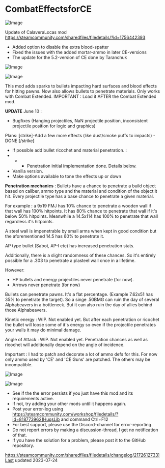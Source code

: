 # CombatEffectsforCE

![Image](https://i.imgur.com/buuPQel.png)

Update of CalaveraLocas mod
https://steamcommunity.com/sharedfiles/filedetails/?id=1756442393

- Added option to disable the extra blood-spatter
- Fixed the issues with the added mortar-ammo in later CE-versions
- The update for the 5.2-version of CE done by Taranchuk

![Image](https://i.imgur.com/pufA0kM.png)

	
![Image](https://i.imgur.com/Z4GOv8H.png)


This mod adds sparks to bullets impacting hard surfaces and blood effects for hitting pawns.
Now also allows bullets to penetrate materials.
Only works with Combat Extended.
IMPORTANT : Load it AFTER the Combat Extended mod.

**UPDATE** June 10 : 
- Bugfixes (Hanging projectiles, NaN projectile position, inconsistent projectile position for logic and graphics)

Plans: 
[strike]-Add a few more effects (like dust/smoke puffs to impacts) - DONE [/strike]
- If possible add bullet ricochet and material penetration. :
- - - Penetration initial implementation done. Details below.
- Vanilla version.
- Make options available to tone the effects up or down

**Penetration mechanics** :
Bullets have a chance to penetrate a build object based on caliber, ammo type and the material and condition of the object it hit.
Every projectile type has a base chance to penetrate a given material.

For example : a 9x19 FMJ has 10% chance to penetrate a wooden wall if that wall has 100% hitpoints.
It has 80% chance to penetrate that wall if it's below 50% hitpoints.
Meanwhile a 14.5x114 has 100% to penetrate that wall regardless it's hitpoints.

A steel wall is impenetrable by small arms when kept in good condition but the aforementioned 14.5 has 60% to penetrate it.

AP type bullet (Sabot, AP-I etc) has increased penetration stats.

Additionally, there is a slight randomness of these chances. So it's entirely possible for a .303 to penetrate a plasteel wall once in a lifetime.

However:
- HP bullets and energy projectiles never penetrate (for now).
- Arrows never penetrate (for now)

Bullets can penetrate pawns. It's a flat percentage. (Example 7.62x51 has 35% to penetrate the target).
So a singe .50BMG can ruin the day of several Alphabeavers in a bottleneck. But it can also ruin the day of allies behind those Alphabeavers.

Kinetic energy : WIP. Not enabled yet. But after each penetration or ricochet the bullet will loose some of it's energy so even if the projectile penetrates your walls it may do minimal damage.

Angle of Attack : WIP. Not enabled yet. Penetration chances as well as ricochet will additionally depend on the angle of incidence.

Important : I had to patch and decorate a lot of ammo defs for this. For now only ammo used by 'CE' and 'CE Guns' are patched. The others may be incompatible.




![Image](https://media.giphy.com/media/Tcgk85vK91UEzLoc1R/giphy.gif)



![Image](https://i.imgur.com/PwoNOj4.png)



-  See if the the error persists if you just have this mod and its requirements active.
-  If not, try adding your other mods until it happens again.
-  Post your error-log using https://steamcommunity.com/workshop/filedetails/?id=818773962]HugsLib and command Ctrl+F12
-  For best support, please use the Discord-channel for error-reporting.
-  Do not report errors by making a discussion-thread, I get no notification of that.
-  If you have the solution for a problem, please post it to the GitHub repository.




https://steamcommunity.com/sharedfiles/filedetails/changelog/2172612733]Last updated 2023-07-24
